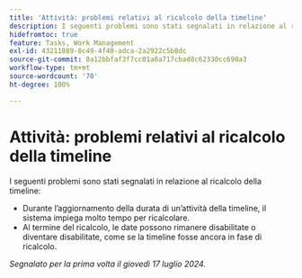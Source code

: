 ```yaml
---
title: 'Attività: problemi relativi al ricalcolo della timeline'
description: I seguenti problemi sono stati segnalati in relazione al ricalcolo della timeline.
hidefromtoc: true
feature: Tasks, Work Management
exl-id: 43211889-8c49-4f40-adca-2a2922c5b8dc
source-git-commit: 8a12bbfaf3f7cc01a8a717cbad8c62330cc690a3
workflow-type: tm+mt
source-wordcount: '70'
ht-degree: 100%

---
```


# Attività: problemi relativi al ricalcolo della timeline

<!--
>[!NOTE]
>
>This article was fixed on October 10, 2024.
-->

I seguenti problemi sono stati segnalati in relazione al ricalcolo della timeline:

* Durante l’aggiornamento della durata di un’attività della timeline, il sistema impiega molto tempo per ricalcolare.
* Al termine del ricalcolo, le date possono rimanere disabilitate o diventare disabilitate, come se la timeline fosse ancora in fase di ricalcolo.

_Segnalato per la prima volta il giovedì 17 luglio 2024._
